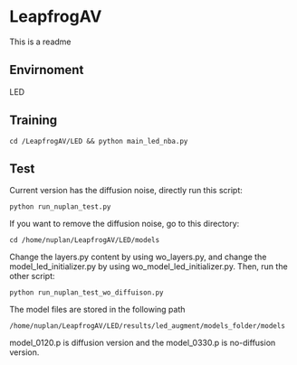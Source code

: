 # LeapfrogAV
This is a readme


## Envirnoment
LED 

## Training

``` 
cd /LeapfrogAV/LED && python main_led_nba.py
```
## Test
Current version has the diffusion noise, directly run this script:
```
python run_nuplan_test.py
```

If you want to remove the diffusion noise, go to this directory:
```
cd /home/nuplan/LeapfrogAV/LED/models
```
Change the layers.py content by using wo_layers.py, and change the model_led_initializer.py by using wo_model_led_initializer.py. Then, run the other script:
```
python run_nuplan_test_wo_diffuison.py
```
The model files are stored in the following path
```
/home/nuplan/LeapfrogAV/LED/results/led_augment/models_folder/models
```
model_0120.p is diffusion version and the model_0330.p is no-diffusion version.